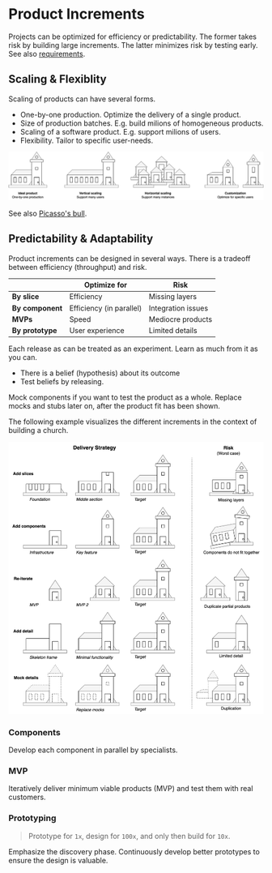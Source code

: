 # Product Increments

Projects can be optimized for efficiency or predictability. The former takes risk by building large increments. The latter minimizes risk by testing early. See also [requirements](project-requirements.md).



## Scaling & Flexiblity

Scaling of products can have several forms.

- One-by-one production. Optimize the delivery of a single product.
- Size of production batches. E.g. build milions of homogeneous products.
- Scaling of a software product. E.g. support milions of users.
- Flexibility. Tailor to specific user-needs.



![product-scaling](../img/product-scaling.png)

See also [Picasso's bull](https://www.artyfactory.com/art_appreciation/animals_in_art/pablo_picasso.htm).



## Predictability & Adaptability

Product increments can be designed in several ways. There is a tradeoff between efficiency (throughput) and risk.

|                  | Optimize for             | Risk               |
| ---------------- | ------------------------ | ------------------ |
| **By slice**     | Efficiency               | Missing layers     |
| **By component** | Efficiency (in parallel) | Integration issues |
| **MVPs**         | Speed                    | Mediocre products  |
| **By prototype** | User experience          | Limited details    |



Each release as can be treated as an experiment. Learn as much from it as you can.

- There is a belief (hypothesis) about its outcome
- Test beliefs by releasing.

Mock components if you want to test the product as a whole. Replace mocks and stubs later on, after the product fit has been shown.



The following example visualizes the different increments in the context of building a church.

![product-increments](../img/product-increments.png)



### Components

Develop each component in parallel by specialists.



### MVP

Iteratively deliver minimum viable products (MVP) and test them with real customers.



### Prototyping

>  Prototype for `1x`, design for `100x`, and only then build for `10x`.

Emphasize the discovery phase. Continuously develop better prototypes to ensure the design is valuable.

